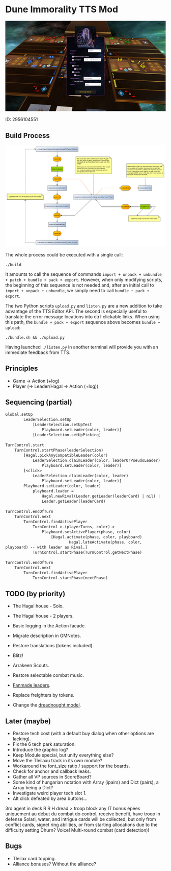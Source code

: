 # Dune Immorality TTS Mod

![Capture](resources/capture.jpg)

ID: 2956104551

## Build Process

![Capture](workflow.png)

The whole process could be executed with a single call:

    ./build

It amounts to call the sequence of commands `import + unpack + unbundle + patch + bundle + pack + export`.
However, when only modifying scripts, the beginning of this sequence is not needed and,
after an initial call to `import + unpack + unbundle`, we simply need to call `bundle + pack + export`.

The two Python scripts `upload.py` and `listen.py` are a new addition to take advantage of the TTS Editor API.
The second is especially useful to translate the error message locations into ctrl-clickable links.
When using this path, the `bundle + pack + export` sequence above becomes `bundle + upload`:

    ./bundle.sh && ./upload.py

Having launched `./listen.py` in another terminal will provide you with an immediate feedback from TTS.

## Principles

- Game -> Action (+log)
- Player (-> Leader/Hagal -> Action (+log))

## Sequencing (partial)

    Global.setUp
            LeaderSelection.setUp
                [LeaderSelection.setUpTest
                    Playboard.setLeader(color, leader)]
                [LeaderSelection.setUpPicking]

    TurnControl.start
        TurnControl.startPhase(leaderSelection)
            [Hagal.pickAnyCompatibleLeader(color)
                LeaderSelection.claimLeader(color, leaderOrPseudoLeader)
                    Playboard.setLeader(color, leader)]
            [<click>
                LeaderSelection.claimLeader(color, leader)
                    Playboard.setLeader(color, leader)]
            Playboard.setLeader(color, leader)
                playboard.leader =
                    Hagal.newRival(Leader.getLeader(leaderCard) | nil) |
                    Leader.getLeader(leaderCard)

    TurnControl.endOfTurn
        TurnControl.next
            TurnControl.findActivePlayer
                TurnControl >-(playerTurns, color)->
                    Playboard.setActivePlayer(phase, color)
                        [Hagal.activate(phase, color, playboard)
                                Hagal.lateActivate(phase, color, playboard) -- with leader as Rival.]
                TurnControl.startPhase(TurnControl.getNextPhase)

    TurnControl.endOfTurn
        TurnControl.next
            TurnControl.findActivePlayer
                TurnControl.startPhase(nextPhase)

## TODO (by priority)

- The Hagal house - Solo.
- The Hagal house - 2 players.

- Basic logging in the Action facade.

- Migrate description in GMNotes.
- Restore translations (tokens included).

- Blitz!
- Arrakeen Scouts.

- Restore selectable combat music.

- [Fanmade leaders](https://drive.google.com/drive/folders/1-V3xcHk6078YR1fyhtJL3tdqv2zg5q3Q).
- Replace freighters by tokens.
- Change the [dreadnought model](https://www.thingiverse.com/thing:5326146).

## Later (maybe)

- Restore tech cost (with a default buy dialog when other options are lacking).
- Fix the 6 tech park saturation.
- Introduce the graphic log?
- Keep Module special, but unify everything else?
- Move the Tleilaxu track in its own module?
- Workaround the font_size ratio / support for the boards.
- Check for anchor and callback leaks.
- Gather all VP sources in ScoreBoard?
- Some kind of hungarian notation with Array (ipairs) and Dict (pairs), a Array being a Dict?
- Investigate weird player tech slot 1.
- Alt click defeated by area buttons...

3rd agent in deck
R R H
dread > troop
block any IT bonus
épées uniquement au début du combat
do control, receive benefit, have troop in defense
Solari, water, and intrigue cards will be collected, but only from conflict cards, signet ring abilities, or from starting allocations due to the difficulty setting
Churn?
Voice!
Multi-round combat (card detection)!

## Bugs

- Tleilax card topping.
- Alliance bonuses? Without the alliance?
